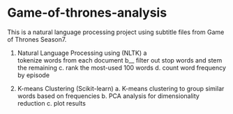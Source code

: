 # Game-of-thrones-analysis
This is a natural language processing project using subtitle files from Game of Thrones Season7.

1. Natural Language Processing using (NLTK)
a<br /> tokenize words from each document
b__ filter out stop words and stem the remaining
c. rank the most-used 100 words
d. count word frequency by episode

2. K-means Clustering (Scikit-learn)
a. K-means clustering to group similar words based on frequencies
b. PCA analysis for dimensionality reduction
c. plot results
